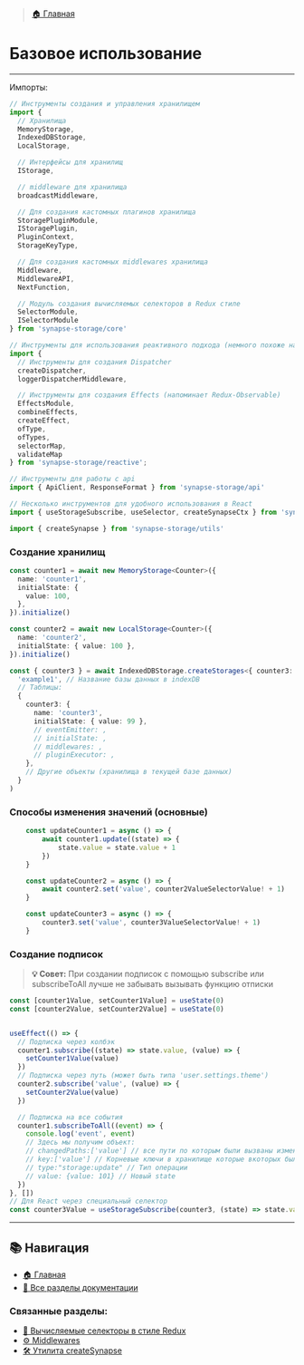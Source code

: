 > [🏠 Главная](./README.md)

# Базовое использование
___

Импорты:
```typescript
// Инструменты создания и управления хранилищем
import {
  // Хранилища
  MemoryStorage,
  IndexedDBStorage,
  LocalStorage,

  // Интерфейсы для хранилищ
  IStorage,

  // middleware для хранилища
  broadcastMiddleware,

  // Для создания кастомных плагинов хранилища
  StoragePluginModule,
  IStoragePlugin,
  PluginContext,
  StorageKeyType,

  // Для создания кастомных middlewares хранилища
  Middleware,
  MiddlewareAPI,
  NextFunction,

  // Модуль создания вычисляемых селекторов в Redux стиле
  SelectorModule,
  ISelectorModule
} from 'synapse-storage/core'

// Инструменты для использования реактивного подхода (немного похоже на Redux-Observable)
import { 
  // Инструменты для создания Dispatcher
  createDispatcher,
  loggerDispatcherMiddleware,

  // Инструменты для создания Effects (напоминает Redux-Observable)
  EffectsModule, 
  combineEffects, 
  createEffect,
  ofType,
  ofTypes,
  selectorMap,
  validateMap
} from 'synapse-storage/reactive';

// Инструменты для работы с api
import { ApiClient, ResponseFormat } from 'synapse-storage/api'

// Несколько инструментов для удобного использования в React
import { useStorageSubscribe, useSelector, createSynapseCtx } from 'synapse-storage/react'

import { createSynapse } from 'synapse-storage/utils'
```

### Создание хранилищ

```typescript
const counter1 = await new MemoryStorage<Counter>({
  name: 'counter1',
  initialState: {
    value: 100,
  },
}).initialize()
```


```typescript
const counter2 = await new LocalStorage<Counter>({
  name: 'counter2',
  initialState: { value: 100 },
}).initialize()
```


```typescript
const { counter3 } = await IndexedDBStorage.createStorages<{ counter3: Counter }>(
  'example1', // Название базы данных в indexDB
  // Таблицы:
  {
    counter3: {
      name: 'counter3',
      initialState: { value: 99 },
      // eventEmitter: ,
      // initialState: ,
      // middlewares: ,
      // pluginExecutor: ,
    },
    // Другие объекты (хранилища в текущей базе данных)
  }
)
```


### Способы изменения значений (основные)

```typescript
    const updateCounter1 = async () => {
        await counter1.update((state) => {
            state.value = state.value + 1
        })
    }

    const updateCounter2 = async () => {
        await counter2.set('value', counter2ValueSelectorValue! + 1)
    }

    const updateCounter3 = async () => {
        counter3.set('value', counter3ValueSelectorValue! + 1)
    }
```

### Создание подписок

> **💡 Совет:**
При создании подписок с помощью subscribe или subscribeToAll лучше не забывать вызывать функцию отписки
>
```jsx
const [counter1Value, setCounter1Value] = useState(0)
const [counter2Value, setCounter2Value] = useState(0)


useEffect(() => {
  // Подписка через колбэк
  counter1.subscribe((state) => state.value, (value) => {
    setCounter1Value(value)
  })
  // Подписка через путь (может быть типа 'user.settings.theme')
  counter2.subscribe('value', (value) => {
    setCounter2Value(value)
  })

  // Подписка на все события
  counter1.subscribeToAll((event) => {
    console.log('event', event)
    // Здесь мы получим объект:
    // changedPaths:['value'] // все пути по которым были вызваны изменения (['prop1.prop2', 'prop44.prop.555.prop.666'])
    // key:['value'] // Корневые ключи в хранилище которые вкоторых были изменения
    // type:"storage:update" // Тип операции
    // value: {value: 101} // Новый state
  })
}, [])
// Для React через специальный селектор
const counter3Value = useStorageSubscribe(counter3, (state) => state.value)
```

---

## 📚 Навигация

- [🏠 Главная](./README.md)
- [📖 Все разделы документации](./README.md#-документация)

### Связанные разделы:
- [🧮 Вычисляемые селекторы в стиле Redux](./redux-selectors.md)
- [⚙️ Middlewares](./middlewares.md)
- [🛠️ Утилита createSynapse](./create-synapse.md)
